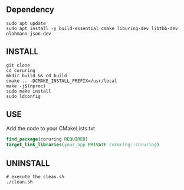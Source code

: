 ## Dependency

```shell
sudo apt update
sudo apt install -y build-essential cmake liburing-dev libtbb-dev nlohmann-json-dev
```


## INSTALL

```shell
git clone 
cd coruring
mkdir build && cd build
cmake .. -DCMAKE_INSTALL_PREFIX=/usr/local
make -j$(nproc)
sudo make install
sudo ldconfig
```

## USE
Add the code to your CMakeLists.txt
```cmake
find_package(coruring REQUIRED)
target_link_libraries(your_app PRIVATE coruring::coruring)
```

## UNINSTALL
```shell
# execute the clean.sh
./clean.sh
```
